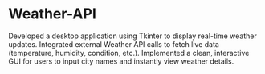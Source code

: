 # Weather-API
Developed a desktop application using Tkinter to display real-time weather updates. Integrated external Weather API calls to fetch live data (temperature, humidity, condition, etc.). Implemented a clean, interactive GUI for users to input city names and instantly view weather details. 
